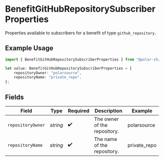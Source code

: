 # BenefitGitHubRepositorySubscriberProperties

Properties available to subscribers for a benefit of type `github_repository`.

## Example Usage

```typescript
import { BenefitGitHubRepositorySubscriberProperties } from "@polar-sh/sdk/models/components";

let value: BenefitGitHubRepositorySubscriberProperties = {
    repositoryOwner: "polarsource",
    repositoryName: "private_repo",
};
```

## Fields

| Field                        | Type                         | Required                     | Description                  | Example                      |
| ---------------------------- | ---------------------------- | ---------------------------- | ---------------------------- | ---------------------------- |
| `repositoryOwner`            | *string*                     | :heavy_check_mark:           | The owner of the repository. | polarsource                  |
| `repositoryName`             | *string*                     | :heavy_check_mark:           | The name of the repository.  | private_repo                 |